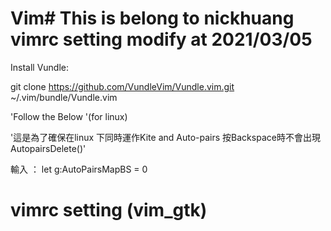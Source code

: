 # Vim# This is belong to nickhuang vimrc setting modify at 2021/03/05 #

Install Vundle: 

git clone https://github.com/VundleVim/Vundle.vim.git ~/.vim/bundle/Vundle.vim

'Follow the Below '(for linux)

'這是為了確保在linux 下同時運作Kite and Auto-pairs 按Backspace時不會出現AutopairsDelete()'

輸入 ： let g:AutoPairsMapBS = 0





# vimrc setting (vim_gtk)
